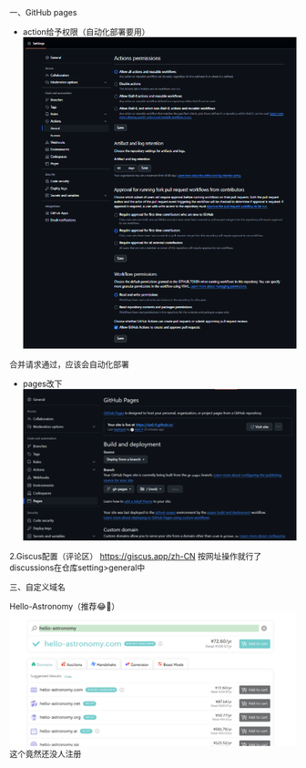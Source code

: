 一、GitHub pages

- action给予权限（自动化部署要用）
![alt text]({57AF4415-DAB8-40B3-BF76-0B149A2935FF}.png)

合并请求通过，应该会自动化部署

- pages改下
![alt text]({1B0DD9F6-C066-4306-BCB0-C9FC9F25CBA0}.png)







2.Giscus配置（评论区）
https://giscus.app/zh-CN
按网址操作就行了
discussions在仓库setting>general中
  



三、自定义域名

Hello-Astronomy（推荐😂🙌）
![alt text]({90858BF4-CB7E-43FD-8F8D-B3EA03DE56F5}.png)
这个竟然还没人注册


